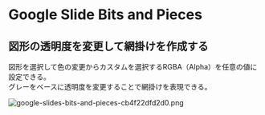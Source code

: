 # Google Slide Bits and Pieces

## 図形の透明度を変更して網掛けを作成する
図形を選択して色の変更からカスタムを選択するRGBA（Alpha）を任意の値に設定できる。  
グレーをベースに透明度を変更することで網掛けを表現できる。

![google-slides-bits-and-pieces-cb4f22dfd2d0.png](https://programacho.blob.core.windows.net/images/google-slides-bits-and-pieces-cb4f22dfd2d0.png)
